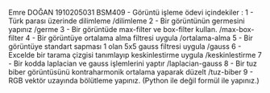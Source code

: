 Emre DOĞAN 1910205031
BSM409 - Görüntü işleme ödevi içindekiler : 
1 - Türk parası üzerinde dilimleme /dilimleme
2 - Bir görüntünün germesini yapınız /germe
3 - Bir görüntüde max-filter ve box-filter kullan. /max-box-filter
4 - Bir görüntüye ortalama alma filtresi uygula /ortalama-alma
5 - Bir görüntüye standart sapması 1 olan 5x5 gauss filtresi uygula /gauss
6 - Excelde bir tarama çizgisi tanımlayıp keskinlestirme uygula /keskinlestirme
7 - Bir kodda laplacian ve gauss işlemlerini yaptır /laplacian-gauss
8 - Bir tuz biber görüntüsünü kontraharmonik ortalama yaparak düzelt /tuz-biber
9 - RGB vektör uzayında bölütleme yapınız. (Python ile değil formül ile yapınız.)
